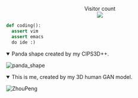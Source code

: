 <p align="center"> 
  Visitor count<br>
  <img src="https://profile-counter.glitch.me/PeterouZh/count.svg" />
</p>


```python
def coding():
  assert vim
  assert emacs
  do ide :)

```

<details open>
<summary>
  Panda shape created by my CIPS3D++.
</summary>
  
![panda_shape](https://user-images.githubusercontent.com/26176709/180780767-dbe1c83e-f233-4470-8fb9-9a4f433403eb.gif)
</details>

<details open>
<summary>
  This is me, created by my 3D human GAN model. 
</summary>
  
![ZhouPeng](https://user-images.githubusercontent.com/26176709/194794823-58a9ae35-88a9-466d-8af3-a0f9b0abe1ad.gif)
</details>


<!-- - 🤔 I am looking for a job right now. -->
<!-- - 我即将博士毕业，正在找工作，请联系我通过邮箱zhoupengcv@sjtu.edu.cn或者微信 zhoupeng341453 -->

<!--
**PeterouZh/PeterouZh** is a ✨ _special_ ✨ repository because its `README.md` (this file) appears on your GitHub profile.

Here are some ideas to get you started:

- 🔭 I’m currently working on ...
- 🌱 I’m currently learning ...
- 👯 I’m looking to collaborate on ...
- 🤔 I’m looking for help with ...
- 💬 Ask me about ...
- 📫 How to reach me: ...
- 😄 Pronouns: ...
- ⚡ Fun fact: ...
-->
